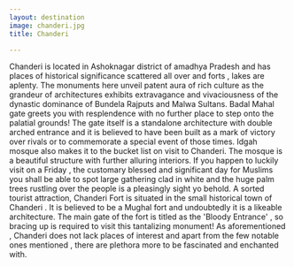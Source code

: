 ```yaml
---
layout: destination
image: chanderi.jpg
title: Chanderi

---
```

Chanderi is located in Ashoknagar district of amadhya Pradesh and has places of historical significance scattered all over and forts , lakes are aplenty. The monuments here unveil patent aura of rich culture as the grandeur of architectures exhibits extravagance  and vivaciousness of the dynastic dominance of Bundela Rajputs and Malwa Sultans.
Badal Mahal gate greets you with resplendence with no further place to step onto the palatial grounds! The gate itself is a standalone architecture with double arched entrance and it is believed to have been built as a mark of victory over rivals or to commemorate a special event of those times. 
Idgah mosque also makes it to the bucket list on visit to Chanderi.
The mosque is a beautiful structure with further alluring interiors.
If you happen to luckily visit on a  Friday , the customary blessed and significant day for Muslims you shall be able to spot large gathering clad in white and the huge palm trees rustling over the people is a pleasingly sight yo behold. 
A sorted tourist attraction, Chanderi Fort is situated in the small historical town of Chanderi . It is believed to be a Mughal fort and undoubtedly it is a likeable architecture. The main gate of the fort is titled as the 'Bloody Entrance' , so bracing up is required to visit this tantalizing monument!
As aforementioned , Chanderi does not lack places of interest and apart from the few notable ones mentioned , there are plethora more to be fascinated and enchanted with.
